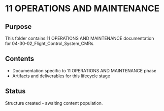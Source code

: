 # 11 OPERATIONS AND MAINTENANCE

## Purpose
This folder contains 11 OPERATIONS AND MAINTENANCE documentation for 04-30-02_Flight_Control_System_CMRs.

## Contents
- Documentation specific to 11 OPERATIONS AND MAINTENANCE phase
- Artifacts and deliverables for this lifecycle stage

## Status
Structure created - awaiting content population.
